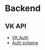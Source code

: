 # Backend

## VK API
* [VK.Auth](https://vk.com/dev/openapi_auth)
* [Auth schema](http://dbdesigner.net/designer/schema/2342)
